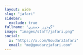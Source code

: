 ```yaml
---
layout: wide
slug: "jafari"
sidebar:
  exclude: true
fullname: "گودرز جعفری"
image: "images/staff/jafari.png"
social:
  x: "https://x.com/GoudarzJafari"
  email: "me@goudarzjafari.com"
---
```

